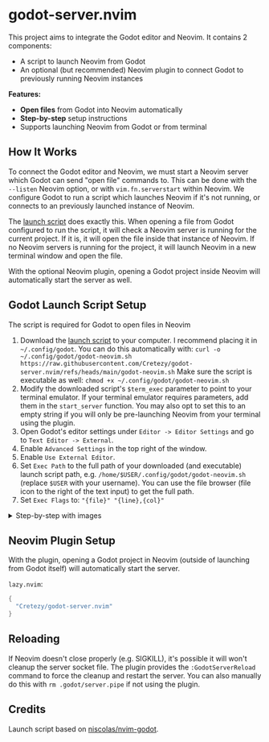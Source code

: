 # godot-server.nvim

This project aims to integrate the Godot editor and Neovim. It contains 2 components:

- A script to launch Neovim from Godot
- An optional (but recommended) Neovim plugin to connect Godot to previously running Neovim instances

**Features:**

- **Open files** from Godot into Neovim automatically
- **Step-by-step** setup instructions
- Supports launching Neovim from Godot or from terminal

## How It Works

To connect the Godot editor and Neovim, we must start a Neovim server which Godot can send "open file" commands to. This can be done with the `--listen` Neovim option, or with `vim.fn.serverstart` within Neovim. We configure Godot to run a script which launches Neovim if it's not running, or connects to an previously launched instance of Neovim.

The [launch script](./godot-nvim.sh) does exactly this. When opening a file from Godot configured to run the script, it will check a Neovim server is running for the current project. If it is, it will open the file inside that instance of Neovim. If no Neovim servers is running for the project, it will launch Neovim in a new terminal window and open the file.

With the optional Neovim plugin, opening a Godot project inside Neovim will automatically start the server as well.

## Godot Launch Script Setup

The script is required for Godot to open files in Neovim

1. Download the [launch script](./godot-neovim.sh) to your computer.
   I recommend placing it in `~/.config/godot`. You can do this automatically with: `curl -o ~/.config/godot/godot-neovim.sh https://raw.githubusercontent.com/Cretezy/godot-server.nvim/refs/heads/main/godot-neovim.sh`
   Make sure the script is executable as well: `chmod +x ~/.config/godot/godot-neovim.sh`
1. Modify the downloaded script's `$term_exec` parameter to point to your terminal emulator. If your terminal emulator requires parameters, add them in the `start_server` function.
   You may also opt to set this to an empty string if you will only be pre-launching Neovim from your terminal using the plugin.
1. Open Godot's editor settings under `Editor -> Editor Settings` and go to `Text Editor -> External`.
1. Enable `Advanced Settings` in the top right of the window.
1. Enable `Use External Editor`.
1. Set `Exec Path` to the full path of your downloaded (and executable) launch script path, e.g. `/home/$USER/.config/godot/godot-neovim.sh` (replace `$USER` with your username).
   You can use the file browser (file icon to the right of the text input) to get the full path.
1. Set `Exec Flags` to: `"{file}" "{line},{col}"`

<details>
   <summary>Step-by-step with images</summary>

   1. Download the [launch script](./godot-neovim.sh) to your computer.
   ![image](https://github.com/user-attachments/assets/1436da2f-95b3-488f-8e92-fc8eb5e7ac83)

1. Modify the downloaded script's `$term_exec`
   ![image](https://github.com/user-attachments/assets/7c4b2683-bb62-4167-986f-953f4c8b35c2)
   ![image](https://github.com/user-attachments/assets/4d801358-d5fa-4662-8aa9-d31ecac4e9da)

1. Open Godot's text editor settings and configure editor
   ![image](https://github.com/user-attachments/assets/d66d4179-3515-432d-8c33-46c188751b75)
   ![image](https://github.com/user-attachments/assets/136a82b2-336b-405e-b2fc-26dc15231009)

</details>

## Neovim Plugin Setup

With the plugin, opening a Godot project in Neovim (outside of launching from Godot itself) will automatically start the server.

`lazy.nvim`:

```lua
{
  "Cretezy/godot-server.nvim"
}
```

## Reloading

If Neovim doesn't close properly (e.g. SIGKILL), it's possible it will won't cleanup the server socket file. The plugin provides the `:GodotServerReload` command to force the cleanup and restart the server. You can also manually do this with `rm .godot/server.pipe` if not using the plugin.

## Credits

Launch script based on [niscolas/nvim-godot](https://github.com/niscolas/nvim-godot).
